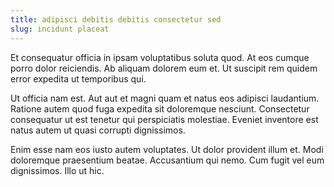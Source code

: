 ```yaml
---
title: adipisci debitis debitis consectetur sed
slug: incidunt placeat
---
```


Et consequatur officia in ipsam voluptatibus soluta quod. At eos cumque porro dolor reiciendis. Ab aliquam dolorem eum et. Ut suscipit rem quidem error expedita ut temporibus qui.

Ut officia nam est. Aut aut et magni quam et natus eos adipisci laudantium. Ratione autem quod fuga expedita sit doloremque nesciunt. Consectetur consequatur ut est tenetur qui perspiciatis molestiae. Eveniet inventore est natus autem ut quasi corrupti dignissimos.

Enim esse nam eos iusto autem voluptates. Ut dolor provident illum et. Modi doloremque praesentium beatae. Accusantium qui nemo. Cum fugit vel eum dignissimos. Illo ut hic.

